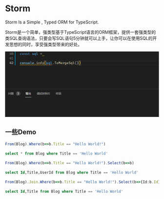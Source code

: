 # Storm
Storm Is a Simple , Typed ORM for TypeScript.

Storm是一个简单，强类型基于TypeScript语言的ORM框架，提供一套强类型的类SQL查询语法，只要会写SQL语句5分钟就可以上手，让你可以在使用SQL的开发思想的同时，享受强类型带来的好处。

![demo](https://raw.githubusercontent.com/wuyou331/storm/main/demo.gif)

## 一些Demo

```typescript
From(Blog).Where(b=>b.Title == "Hello World!") 
```

```sql 
select * from Blog where Title == 'Hello World' 
```


```typescript
From(Blog).Where(b=>b.Title == "Hello World!").Select(b=>b)
```
```sql 
select Id,Title,UserId from Blog where Title == 'Hello World' 
```

```typescript
From(Blog).Join.Where(b=>b.Title == "Hello World!").Select(b=>{Id:b.Id})
```
```sql 
select Id,Title from Blog where Title == 'Hello World' 
```